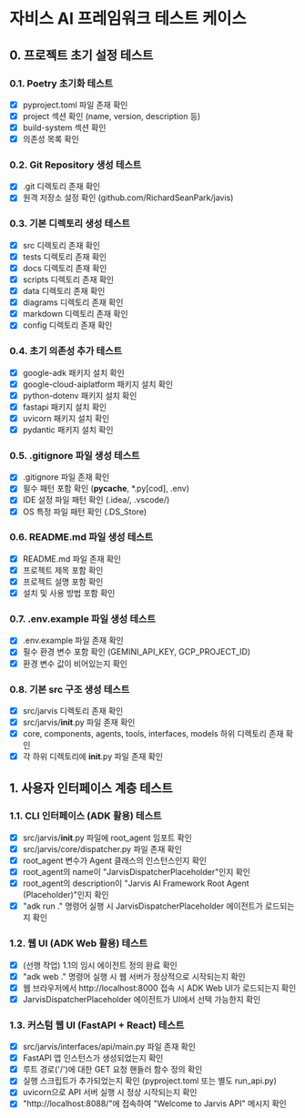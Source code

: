 # 자비스 AI 프레임워크 테스트 케이스

## 0. 프로젝트 초기 설정 테스트

### 0.1. Poetry 초기화 테스트
- [X] pyproject.toml 파일 존재 확인
- [X] project 섹션 확인 (name, version, description 등)
- [X] build-system 섹션 확인
- [X] 의존성 목록 확인

### 0.2. Git Repository 생성 테스트
- [X] .git 디렉토리 존재 확인
- [X] 원격 저장소 설정 확인 (github.com/RichardSeanPark/javis)

### 0.3. 기본 디렉토리 생성 테스트
- [X] src 디렉토리 존재 확인
- [X] tests 디렉토리 존재 확인
- [X] docs 디렉토리 존재 확인
- [X] scripts 디렉토리 존재 확인
- [X] data 디렉토리 존재 확인
- [X] diagrams 디렉토리 존재 확인
- [X] markdown 디렉토리 존재 확인
- [X] config 디렉토리 존재 확인

### 0.4. 초기 의존성 추가 테스트
- [X] google-adk 패키지 설치 확인
- [X] google-cloud-aiplatform 패키지 설치 확인
- [X] python-dotenv 패키지 설치 확인
- [X] fastapi 패키지 설치 확인
- [X] uvicorn 패키지 설치 확인
- [X] pydantic 패키지 설치 확인

### 0.5. .gitignore 파일 생성 테스트
- [X] .gitignore 파일 존재 확인
- [X] 필수 패턴 포함 확인 (__pycache__, *.py[cod], .env)
- [X] IDE 설정 파일 패턴 확인 (.idea/, .vscode/)
- [X] OS 특정 파일 패턴 확인 (.DS_Store)

### 0.6. README.md 파일 생성 테스트
- [X] README.md 파일 존재 확인
- [X] 프로젝트 제목 포함 확인
- [X] 프로젝트 설명 포함 확인
- [X] 설치 및 사용 방법 포함 확인

### 0.7. .env.example 파일 생성 테스트
- [X] .env.example 파일 존재 확인
- [X] 필수 환경 변수 포함 확인 (GEMINI_API_KEY, GCP_PROJECT_ID)
- [X] 환경 변수 값이 비어있는지 확인

### 0.8. 기본 src 구조 생성 테스트
- [X] src/jarvis 디렉토리 존재 확인
- [X] src/jarvis/__init__.py 파일 존재 확인
- [X] core, components, agents, tools, interfaces, models 하위 디렉토리 존재 확인
- [X] 각 하위 디렉토리에 __init__.py 파일 존재 확인

## 1. 사용자 인터페이스 계층 테스트

### 1.1. CLI 인터페이스 (ADK 활용) 테스트
- [X] src/jarvis/__init__.py 파일에 root_agent 임포트 확인
- [X] src/jarvis/core/dispatcher.py 파일 존재 확인
- [X] root_agent 변수가 Agent 클래스의 인스턴스인지 확인
- [X] root_agent의 name이 "JarvisDispatcherPlaceholder"인지 확인
- [X] root_agent의 description이 "Jarvis AI Framework Root Agent (Placeholder)"인지 확인
- [X] "adk run ." 명령어 실행 시 JarvisDispatcherPlaceholder 에이전트가 로드되는지 확인

### 1.2. 웹 UI (ADK Web 활용) 테스트
- [X] (선행 작업) 1.1의 임시 에이전트 정의 완료 확인
- [X] "adk web ." 명령어 실행 시 웹 서버가 정상적으로 시작되는지 확인
- [X] 웹 브라우저에서 http://localhost:8000 접속 시 ADK Web UI가 로드되는지 확인
- [X] JarvisDispatcherPlaceholder 에이전트가 UI에서 선택 가능한지 확인

### 1.3. 커스텀 웹 UI (FastAPI + React) 테스트
- [X] src/jarvis/interfaces/api/main.py 파일 존재 확인
- [X] FastAPI 앱 인스턴스가 생성되었는지 확인
- [X] 루트 경로('/')에 대한 GET 요청 핸들러 함수 정의 확인
- [X] 실행 스크립트가 추가되었는지 확인 (pyproject.toml 또는 별도 run_api.py)
- [X] uvicorn으로 API 서버 실행 시 정상 시작되는지 확인
- [X] "http://localhost:8088/"에 접속하여 "Welcome to Jarvis API" 메시지 확인
